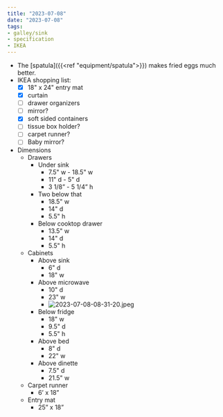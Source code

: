 ```yaml
---
title: "2023-07-08"
date: "2023-07-08"
tags:
- galley/sink
- specification
- IKEA
---
```

- The [spatula]({{<ref "equipment/spatula">}}) makes fried eggs much better.
- IKEA shopping list:
	- [x] 18" x 24" entry mat
	- [x] curtain
	- [ ] drawer organizers
	- [ ] mirror?
	- [x] soft sided containers
	- [ ] tissue box holder?
	- [ ] carpet runner?
	- [ ] Baby mirror?
- Dimensions
	- Drawers
		- Under sink
			- 7.5" w - 18.5" w
			- 11" d - 5" d
			- 3 1/8” - 5 1/4” h
		- Two below that
			- 18.5" w
			- 14" d
			- 5.5" h
		- Below cooktop drawer
			- 13.5" w
			- 14" d
			- 5.5" h
	- Cabinets
		- Above sink
			- 6" d
			- 18" w
		- Above microwave
			- 10" d
			- 23" w
			- ![2023-07-08-08-31-20.jpeg](/images/2023-07-08-08-31-20.jpeg)
		- Below fridge
			- 18" w
			- 9.5" d
			- 5.5" h
		- Above bed
			- 8" d
			- 22" w
		- Above dinette
			- 7.5" d
			- 21.5" w
	- Carpet runner
		- 6’ x 18”
	- Entry mat
		- 25” x 18”